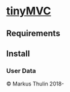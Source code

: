 # [tinyMVC](https://github.com/thulin82/tinyMVC)

## Requirements

## Install

### User Data

© Markus Thulin 2018-